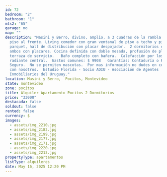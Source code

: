 ```yaml
---
id: 72
bedroom: "2"
bathroom: "1"
mts2: "65"
garage: no
map: ""
description: "Masini y Berro, divino, amplio, a 3 cuadras de la rambla.  Segundo
  piso al frente. Living comedor con gran ventanal de piso a techo y piso de
  parquet, hall de distribución con placar despojador.  2 dormitorios cómodos,
  ambos con placares. Cocina definida con doble mesada, profusión de placares y
  terraza de servicio.   Baño completo con bañera.  Calefacción por losa
  radiante central.  Gastos comunes: $ 9908   Garantías: Contaduría o Porto
  Seguro.  No se permiten mascotas.  Por mas información no dudes en comunicarte
  con nosotros.  Estudio Florida - Socio ADIU - Asociación de Agentes
  Inmobiliarios del Uruguay."
location: Masini y Berro,  Pocitos, Montevideo
state: montevideo
zone: pocitos
title: Alquiler Apartamento Pocitos 2 Dormitorios
price: "33000"
destacada: false
soldout: false
rented: false
currency: $
images:
  - assets/img_2210.jpg
  - assets/img_2182.jpg
  - assets/img_2199.jpg
  - assets/img_2177.jpg
  - assets/img_2171.jpg
  - assets/img_2220.jpg
  - assets/img_2213.jpg
propertyType: apartamentos
listType: alquileres
date: May 16, 2025 12:20 PM
---
```

